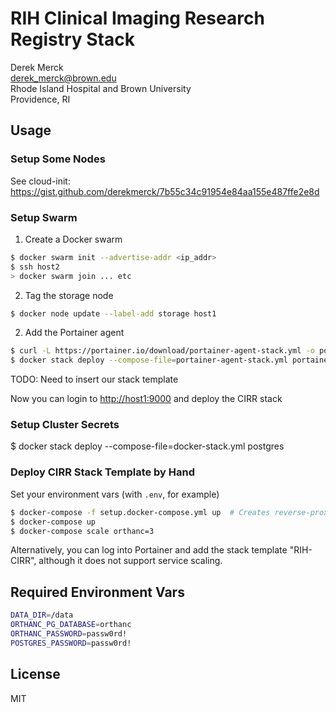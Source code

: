 # RIH Clinical Imaging Research Registry Stack

Derek Merck  
<derek_merck@brown.edu>  
Rhode Island Hospital and Brown University  
Providence, RI  


## Usage

### Setup Some Nodes

See cloud-init: <https://gist.github.com/derekmerck/7b55c34c91954e84aa155e487ffe2e8d>

### Setup Swarm

1. Create a Docker swarm

```bash
$ docker swarm init --advertise-addr <ip_addr>
$ ssh host2
> docker swarm join ... etc
```

2. Tag the storage node

```bash
$ docker node update --label-add storage host1
```

2. Add the Portainer agent

```bash
$ curl -L https://portainer.io/download/portainer-agent-stack.yml -o portainer-agent-stack.yml
$ docker stack deploy --compose-file=portainer-agent-stack.yml portainer
```




TODO: Need to insert our stack template

Now you can login to <http://host1:9000> and deploy the CIRR stack


### Setup Cluster Secrets

$ docker stack deploy --compose-file=docker-stack.yml postgres


### Deploy CIRR Stack Template by Hand


Set your environment vars (with `.env`, for example)

```bash
$ docker-compose -f setup.docker-compose.yml up  # Creates reverse-proxy and portainer
$ docker-compose up
$ docker-compose scale orthanc=3
```

Alternatively, you can log into Portainer and add the stack template "RIH-CIRR", although it does not support service scaling.


## Required Environment Vars

```bash
DATA_DIR=/data
ORTHANC_PG_DATABASE=orthanc
ORTHANC_PASSWORD=passw0rd!
POSTGRES_PASSWORD=passw0rd!
```

## License

MIT